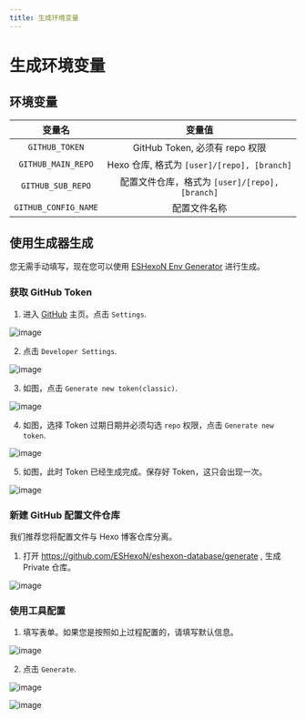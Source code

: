 ```yaml
---
title: 生成环境变量
---
```


# 生成环境变量

## 环境变量

| 变量名 | 变量值 |
| :-: | :-: |
| `GITHUB_TOKEN` | GitHub Token, 必须有 repo 权限 |
| `GITHUB_MAIN_REPO` | Hexo 仓库, 格式为 `[user]/[repo], [branch]` |
| `GITHUB_SUB_REPO` | 配置文件仓库，格式为 `[user]/[repo], [branch]`|
| `GITHUB_CONFIG_NAME` | 配置文件名称 |

## 使用生成器生成

您无需手动填写，现在您可以使用 [ESHexoN Env Generator](https://awa.fyi/eshexon/env.html) 进行生成。

### 获取 GitHub Token

1. 进入 [GitHub](https://github.com/) 主页。点击 `Settings`.


![image](https://user-images.githubusercontent.com/71591824/205311452-0a304a70-fa7f-44ad-8baf-59a47a63a7e8.png)

2. 点击 `Developer Settings`.

![image](https://user-images.githubusercontent.com/71591824/205311166-af1633d6-69b3-48ee-92a5-c205d9c827ba.png)

3. 如图，点击 `Generate new token(classic)`.


![image](https://user-images.githubusercontent.com/71591824/205311505-f71c5e10-4539-4e7e-93be-b48b4ce6cdac.png)

4. 如图，选择 Token 过期日期并必须勾选 `repo` 权限，点击 `Generate new token`.

![image](https://user-images.githubusercontent.com/71591824/205311081-e64e217a-3d35-412d-bf60-a773392c6571.png)

5. 如图，此时 Token 已经生成完成。保存好 Token，这只会出现一次。

![image](https://user-images.githubusercontent.com/71591824/205310930-ac96f751-f94d-4ace-8540-f0644206bd5a.png)

### 新建 GitHub 配置文件仓库

我们推荐您将配置文件与 Hexo 博客仓库分离。

1. 打开 https://github.com/ESHexoN/eshexon-database/generate , 生成 Private 仓库。

![image](https://user-images.githubusercontent.com/71591824/205308545-30fcb2f9-3868-47f8-90d4-8f6c0287faad.png)

### 使用工具配置

1. 填写表单。如果您是按照如上过程配置的，请填写默认信息。

![image](https://user-images.githubusercontent.com/71591824/205309497-db84eced-e8da-455d-8adf-ef6a58f0e739.png)

2. 点击 `Generate`.

![image](https://user-images.githubusercontent.com/71591824/205309785-e12848c2-3b2a-4bab-b7e3-abee62a31135.png)

![image](https://user-images.githubusercontent.com/71591824/205309883-3bfa10f2-9027-4de1-b23c-d4c02b6d3b88.png)
